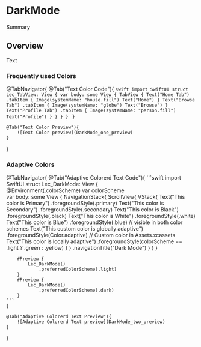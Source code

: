 # DarkMode

<!--@START_MENU_TOKEN@-->Summary<!--@END_MENU_TOKEN@-->

## Overview

<!--@START_MENU_TOKEN@-->Text<!--@END_MENU_TOKEN@-->

### Frequently used Colors

@TabNavigator{
    @Tab("Text Color Code"){
        ```swift
        import SwiftUI
        struct Lec_TabView: View {
            var body: some View {
                TabView {
                    Text("Home Tab")
                        .tabItem {
                            Image(systemName: "house.fill")
                            Text("Home")
                        }
                    Text("Browse Tab")
                        .tabItem {
                            Image(systemName: "globe")
                            Text("Browse")
                        }
                    Text("Profile Tab")
                        .tabItem {
                            Image(systemName: "person.fill")
                            Text("Profile")
                        }
                }
            }
        }
    ```
    }
    
    @Tab("Text Color Preview"){
        ![Text Color preview](DarkMode_one_preview)
    }
}

### Adaptive Colors

@TabNavigator{
    @Tab("Adaptive Colorerd Text Code"){
        ```swift
        import SwiftUI
        struct Lec_DarkMode: View {        
        @Environment(\.colorScheme) var colorScheme        
            var body: some View {
                NavigationStack{
                    ScrollView{
                        VStack{
                            Text("This color is Primary")
                                .foregroundStyle(.primary)
                            Text("This color is Secondary")
                                .foregroundStyle(.secondary)
                            Text("This color is Black")
                                .foregroundStyle(.black)
                            Text("This color is White")
                                .foregroundStyle(.white)
                            Text("This color is Blue")
                                .foregroundStyle(.blue) // visible in both color schemes
                            Text("This custom color is globally adaptive")
                                .foregroundStyle(Color.adaptive) // Custom color in Assets.xcassets
                            Text("This color is locally adaptive")
                                .foregroundStyle(colorScheme == .light ? .green : .yellow)
                        }
                    }
                    .navigationTitle("Dark Mode")
                }
            }
        }

        #Preview {
            Lec_DarkMode()
                .preferredColorScheme(.light)
        }
        #Preview {
            Lec_DarkMode()
                .preferredColorScheme(.dark)
        }
    ```
    }
    
    @Tab("Adaptive Colorerd Text Preview"){
        ![Adaptive Colorerd Text preview](DarkMode_two_preview)
    }
}
